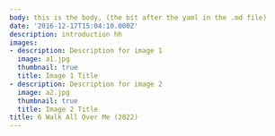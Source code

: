 ```yaml
---
body: this is the body, (the bit after the yaml in the .md file)
date: '2016-12-17T15:04:10.000Z'
description: introduction hh
images:
- description: Description for image 1
  image: a1.jpg
  thumbnail: true
  title: Image 1 Title
- description: Description for image 2
  image: a2.jpg
  thumbnail: true
  title: Image 2 Title
title: 6 Walk All Over Me (2022)
---
```

